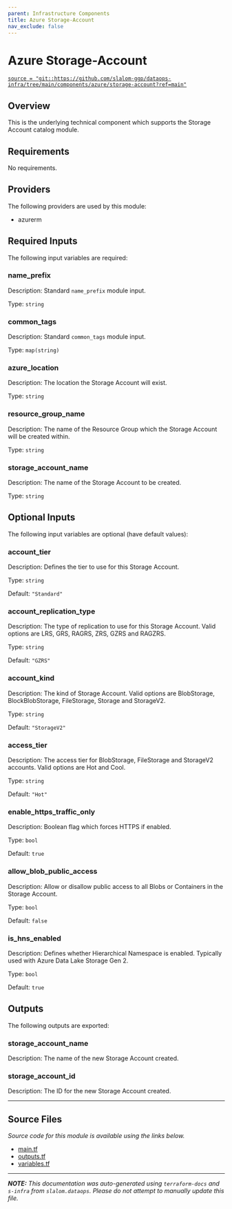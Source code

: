 ```yaml
---
parent: Infrastructure Components
title: Azure Storage-Account
nav_exclude: false
---
```


# Azure Storage-Account

[`source = "git::https://github.com/slalom-ggp/dataops-infra/tree/main/components/azure/storage-account?ref=main"`](https://github.com/slalom-ggp/dataops-infra/tree/main/components/azure/storage-account)

## Overview

This is the underlying technical component which supports the Storage Account catalog module.

## Requirements

No requirements.

## Providers

The following providers are used by this module:

- azurerm

## Required Inputs

The following input variables are required:

### name_prefix

Description: Standard `name_prefix` module input.

Type: `string`

### common_tags

Description: Standard `common_tags` module input.

Type: `map(string)`

### azure_location

Description: The location the Storage Account will exist.

Type: `string`

### resource_group_name

Description: The name of the Resource Group which the Storage Account will be created within.

Type: `string`

### storage_account_name

Description: The name of the Storage Account to be created.

Type: `string`

## Optional Inputs

The following input variables are optional (have default values):

### account_tier

Description: Defines the tier to use for this Storage Account.

Type: `string`

Default: `"Standard"`

### account_replication_type

Description: The type of replication to use for this Storage Account. Valid options are LRS, GRS, RAGRS, ZRS, GZRS and RAGZRS.

Type: `string`

Default: `"GZRS"`

### account_kind

Description: The kind of Storage Account. Valid options are BlobStorage, BlockBlobStorage, FileStorage, Storage and StorageV2.

Type: `string`

Default: `"StorageV2"`

### access_tier

Description: The access tier for BlobStorage, FileStorage and StorageV2 accounts. Valid options are Hot and Cool.

Type: `string`

Default: `"Hot"`

### enable_https_traffic_only

Description: Boolean flag which forces HTTPS if enabled.

Type: `bool`

Default: `true`

### allow_blob_public_access

Description: Allow or disallow public access to all Blobs or Containers in the Storage Account.

Type: `bool`

Default: `false`

### is_hns_enabled

Description: Defines whether Hierarchical Namespace is enabled. Typically used with Azure Data Lake Storage Gen 2.

Type: `bool`

Default: `true`

## Outputs

The following outputs are exported:

### storage_account_name

Description: The name of the new Storage Account created.

### storage_account_id

Description: The ID for the new Storage Account created.

---

## Source Files

_Source code for this module is available using the links below._

- [main.tf](https://github.com/slalom-ggp/dataops-infra/tree/main//components/azure/storage-account/main.tf)
- [outputs.tf](https://github.com/slalom-ggp/dataops-infra/tree/main//components/azure/storage-account/outputs.tf)
- [variables.tf](https://github.com/slalom-ggp/dataops-infra/tree/main//components/azure/storage-account/variables.tf)

---

_**NOTE:** This documentation was auto-generated using
`terraform-docs` and `s-infra` from `slalom.dataops`.
Please do not attempt to manually update this file._
